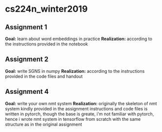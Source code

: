 # cs224n_winter2019

## Assignment 1
**Goal:** learn about word embeddings in practice
**Realization:** according to the instructions provided in the notebook

## Assignment 2
**Goal:** write SGNS in numpy
**Realization:** according to the instructions provided in the code files and handout

## Assignment 4
**Goal:** write your own nmt system
**Realization:** originally the skeleton of nmt system kindly provided in the assignment instructions and code files is written in pytorch, though the base is greate, i'm not familiar with pytorch, hence i wrote nmt system in tensorflow from scratch with the same structure as in the original assignment
